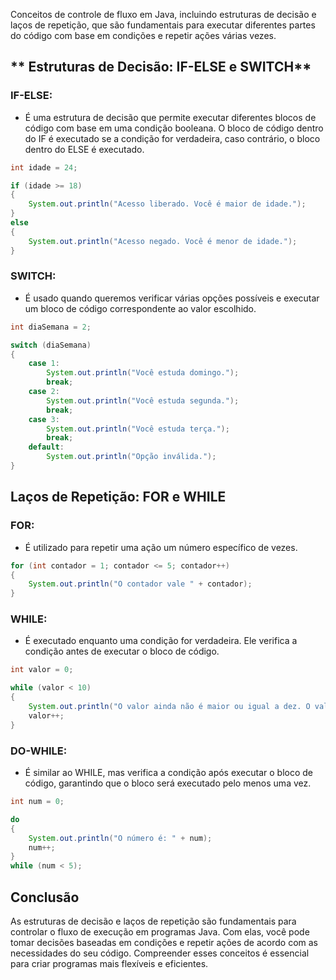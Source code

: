 Conceitos de controle de fluxo em Java, incluindo estruturas de decisão e laços de repetição, que são fundamentais para executar diferentes partes do código com base em condições e repetir ações várias vezes.

## ** Estruturas de Decisão: IF-ELSE e SWITCH**

### **IF-ELSE:** 

- É uma estrutura de decisão que permite executar diferentes blocos de código com base em uma condição booleana. O bloco de código dentro do IF é executado se a condição for verdadeira, caso contrário, o bloco dentro do ELSE é executado.

```Java
int idade = 24;

if (idade >= 18) 
{
    System.out.println("Acesso liberado. Você é maior de idade.");
} 
else
{
    System.out.println("Acesso negado. Você é menor de idade.");
}
```

### **SWITCH:**

- É usado quando queremos verificar várias opções possíveis e executar um bloco de código correspondente ao valor escolhido.

```java
int diaSemana = 2;

switch (diaSemana) 
{
    case 1:
        System.out.println("Você estuda domingo.");
        break;
    case 2:
        System.out.println("Você estuda segunda.");
        break;
    case 3:
        System.out.println("Você estuda terça.");
        break;
    default:
        System.out.println("Opção inválida.");
}
```

## **Laços de Repetição: FOR e WHILE**

### **FOR:** 

- É utilizado para repetir uma ação um número específico de vezes.

```java
for (int contador = 1; contador <= 5; contador++) 
{
    System.out.println("O contador vale " + contador);
}
```

### **WHILE:** 

- É executado enquanto uma condição for verdadeira. Ele verifica a condição antes de executar o bloco de código.

```java
int valor = 0;

while (valor < 10) 
{
    System.out.println("O valor ainda não é maior ou igual a dez. O valor é " + valor);
    valor++;
}
```

### **DO-WHILE:** 

 - É similar ao WHILE, mas verifica a condição após executar o bloco de código, garantindo que o bloco será executado pelo menos uma vez.

```java
int num = 0;

do 
{
    System.out.println("O número é: " + num);
    num++;
} 
while (num < 5);
```

## **Conclusão**

As estruturas de decisão e laços de repetição são fundamentais para controlar o fluxo de execução em programas Java. Com elas, você pode tomar decisões baseadas em condições e repetir ações de acordo com as necessidades do seu código. Compreender esses conceitos é essencial para criar programas mais flexíveis e eficientes.